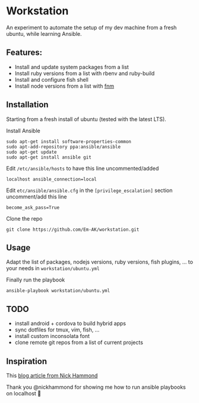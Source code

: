 # Workstation

An experiment to automate the setup of my dev machine from a fresh ubuntu, while learning Ansible.

## Features:

* Install and update system packages from a list
* Install ruby versions from a list with rbenv and ruby-build
* Install and configure fish shell
* Install node versions from a list with [fnm](https://github.com/fisherman/fnm)

## Installation

Starting from a fresh install of ubuntu (tested with the latest LTS).

Install Ansible

```shell
sudo apt-get install software-properties-common
sudo apt-add-repository ppa:ansible/ansible
sudo apt-get update
sudo apt-get install ansible git
```

Edit `/etc/ansible/hosts` to have this line uncommented/added

    localhost ansible_connection=local

Edit `etc/ansible/ansible.cfg` in the `[privilege_escalation]` section uncomment/add this line

    become_ask_pass=True

Clone the repo

    git clone https://github.com/Em-AK/workstation.git

## Usage

Adapt the list of packages, nodejs versions, ruby versions, fish plugins, ... to your needs in `workstation/ubuntu.yml`

Finally run the playbook

    ansible-playbook workstation/ubuntu.yml

## TODO

* install android + cordova to build hybrid apps
* sync dotfiles for tmux, vim, fish, ...
* install custom inconsolata font
* clone remote git repos from a list of current projects

## Inspiration

This [blog article from Nick Hammond](http://www.nickhammond.com/automating-development-environment-ansible/)

Thank you @nickhammond for showing me how to run ansible playbooks on localhost :pray: 
